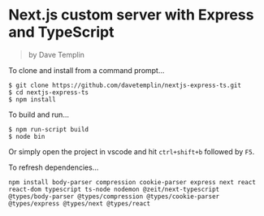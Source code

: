 # Next.js custom server with Express and TypeScript
> by Dave Templin

To clone and install from a command prompt...
```
$ git clone https://github.com/davetemplin/nextjs-express-ts.git
$ cd nextjs-express-ts
$ npm install
```

To build and run...
```
$ npm run-script build
$ node bin
```

Or simply open the project in vscode and hit `ctrl+shift+b` followed by `F5`.


To refresh dependencies...
```
npm install body-parser compression cookie-parser express next react react-dom typescript ts-node nodemon @zeit/next-typescript @types/body-parser @types/compression @types/cookie-parser @types/express @types/next @types/react
```